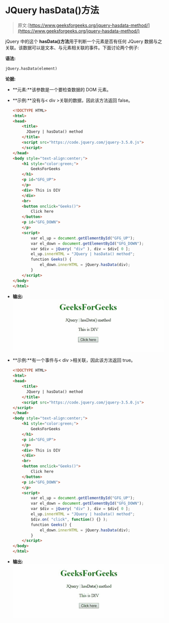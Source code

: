 # JQuery hasData()方法

> 原文:[https://www.geeksforgeeks.org/jquery-hasdata-method/](https://www.geeksforgeeks.org/jquery-hasdata-method/)

jQuery 中的这个 **hasData()方法**用于判断一个元素是否有任何 JQuery 数据与之关联。该数据可以是文本、与元素相关联的事件。下面讨论两个例子:

**语法:**

```html
jQuery.hasData(element)

```

**论据:**

*   **元素:**该参数是一个要检查数据的 DOM 元素。

*   **示例:**没有与< div >关联的数据，因此该方法返回 false。

    ```html
    <!DOCTYPE HTML> 
    <html>  
    <head> 
        <title> 
          JQuery | hasData() method
        </title>      
        <script src="https://code.jquery.com/jquery-3.5.0.js">
        </script> 
    </head>   
    <body style="text-align:center;"> 
        <h1 style="color:green;">  
            GeeksForGeeks  
        </h1> 
        <p id="GFG_UP"> 
        </p>
        <div> This is DIV
        </div>
        <br>
        <button onclick="Geeks()"> 
            Click here 
        </button>       
        <p id="GFG_DOWN"> 
        </p>       
        <script> 
            var el_up = document.getElementById("GFG_UP");
            var el_down = document.getElementById("GFG_DOWN");
            var $div = jQuery( "div" ), div = $div[ 0 ];
            el_up.innerHTML = "JQuery | hasData() method";
            function Geeks() { 
                el_down.innerHTML = jQuery.hasData(div);
            } 
        </script> 
    </body>   
    </html> 
    ```

*   **输出:**
    ![](img/4bab7d22e1edf3f2eff1d189eef617de.png)

*   **示例:**有一个事件与< div >相关联，因此该方法返回 true。

    ```html
    <!DOCTYPE HTML> 
    <html>  
    <head> 
        <title> 
          JQuery | hasData() method
        </title>      
        <script src="https://code.jquery.com/jquery-3.5.0.js">
    </script> 
    </head>   
    <body style="text-align:center;"> 
        <h1 style="color:green;">  
            GeeksForGeeks  
        </h1> 
        <p id="GFG_UP"> 
        </p>
        <div> This is DIV
        </div>
        <br>
        <button onclick="Geeks()"> 
            Click here 
        </button>       
        <p id="GFG_DOWN"> 
        </p>       
        <script> 
            var el_up = document.getElementById("GFG_UP");
            var el_down = document.getElementById("GFG_DOWN");
            var $div = jQuery( "div" ), div = $div[ 0 ];
            el_up.innerHTML = "JQuery | hasData() method";
            $div.on( "click", function() {} );
            function Geeks() { 
                el_down.innerHTML = jQuery.hasData(div);
            } 
        </script> 
    </body>   
    </html> 
    ```

*   **输出:**
    ![](img/278dbfc4fa563062318c55b2874d21fe.png)